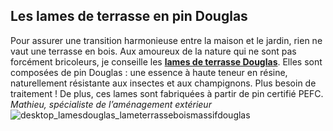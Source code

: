 ## Les lames de terrasse en pin Douglas
Pour assurer une transition harmonieuse entre la maison et le jardin, rien ne vaut une terrasse en bois. Aux amoureux de la nature qui ne sont pas forcément bricoleurs, je conseille les [**lames de terrasse Douglas**](/lame-de-terrasse-pour-cloture-douglas-FPC2364510). Elles sont composées de pin Douglas : une essence à haute teneur en résine, naturellement résistante aux insectes et aux champignons. Plus besoin de traitement ! De plus, ces lames sont fabriquées à partir de pin certifié PEFC.
_Mathieu, spécialiste de l’aménagement extérieur_
![desktop_lamesdouglas_lameterrasseboismassifdouglas](//statics.lapeyre.fr/img/contrib/2bdd4da30020dd97/desktop_lamesdouglas_lameterrasseboismassifdouglas.jpg)
##